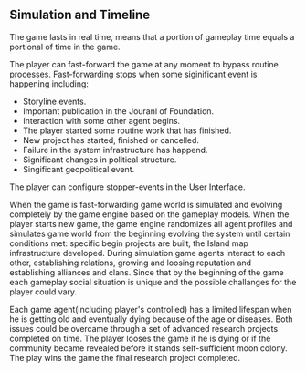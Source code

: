 ## Simulation and Timeline

The game lasts in real time, means that a portion of gameplay time equals a portional of time in the game.

The player can fast-forward the game at any moment to bypass routine processes. Fast-forwarding stops when some siginificant event is happening including:
  - Storyline events.
  - Important publication in the Jouranl of Foundation.
  - Interaction with some other agent begins.
  - The player started some routine work that has finished.
  - New project has started, finished or cancelled.
  - Failure in the system infrastructure has happend.
  - Significant changes in political structure.
  - Singificant geopolitical event.

The player can configure stopper-events in the User Interface.

When the game is fast-forwarding game world is simulated and evolving completely by the game engine based on the gameplay models. When the player starts new game, the game engine randomizes all agent profiles and simulates game world from the beginning evolving the system until certain conditions met: specific begin projects are built, the Island map infrastructure developed. During simulation game agents interact to each other, establishing relations, growing and loosing reputation and establishing alliances and clans. Since that by the beginning of the game each gameplay social situation is unique and the possible challanges for the player could vary.

Each game agent(including player's controlled) has a limited lifespan when he is getting old and eventually dying because of the age or diseases. Both issues could be overcame through a set of advanced research projects completed on time. The player looses the game if he is dying or if the community became revealed before it stands self-sufficient moon colony. The play wins the game the final research project completed.
